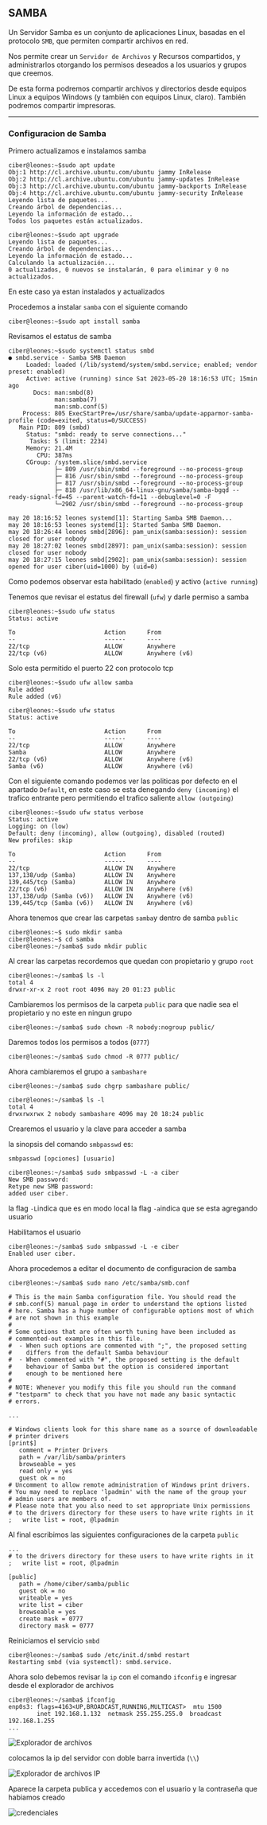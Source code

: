 ## SAMBA

Un Servidor Samba es un conjunto de aplicaciones Linux, basadas en el protocolo `SMB`, que permiten compartir archivos en red.

Nos permite crear un `Servidor de Archivos` y Recursos compartidos, y administrarlos otorgando los permisos deseados a los usuarios y grupos que creemos.

De esta forma podremos compartir archivos y directorios desde equipos Linux a equipos Windows (y también con equipos Linux, claro). También podremos compartir impresoras.
___
### Configuracion de Samba

Primero actualizamos e instalamos samba

~~~
ciber@leones:~$sudo apt update
Obj:1 http://cl.archive.ubuntu.com/ubuntu jammy InRelease
Obj:2 http://cl.archive.ubuntu.com/ubuntu jammy-updates InRelease
Obj:3 http://cl.archive.ubuntu.com/ubuntu jammy-backports InRelease
Obj:4 http://cl.archive.ubuntu.com/ubuntu jammy-security InRelease
Leyendo lista de paquetes...
Creando árbol de dependencias...
Leyendo la información de estado...
Todos los paquetes están actualizados.
~~~
~~~
ciber@leones:~$sudo apt upgrade
Leyendo lista de paquetes...
Creando árbol de dependencias...
Leyendo la información de estado...
Calculando la actualización...
0 actualizados, 0 nuevos se instalarán, 0 para eliminar y 0 no actualizados.
~~~

En este caso ya estan instalados y actualizados

Procedemos a instalar `samba` con el siguiente comando

~~~
ciber@leones:~$sudo apt install samba
~~~

Revisamos el estatus de samba

~~~
ciber@leones:~$sudo systemctl status smbd
● smbd.service - Samba SMB Daemon
     Loaded: loaded (/lib/systemd/system/smbd.service; enabled; vendor preset: enabled)
     Active: active (running) since Sat 2023-05-20 18:16:53 UTC; 15min ago
       Docs: man:smbd(8)
             man:samba(7)
             man:smb.conf(5)
    Process: 805 ExecStartPre=/usr/share/samba/update-apparmor-samba-profile (code=exited, status=0/SUCCESS)
   Main PID: 809 (smbd)
     Status: "smbd: ready to serve connections..."
      Tasks: 5 (limit: 2234)
     Memory: 21.4M
        CPU: 387ms
     CGroup: /system.slice/smbd.service
             ├─ 809 /usr/sbin/smbd --foreground --no-process-group
             ├─ 816 /usr/sbin/smbd --foreground --no-process-group
             ├─ 817 /usr/sbin/smbd --foreground --no-process-group
             ├─ 818 /usr/lib/x86_64-linux-gnu/samba/samba-bgqd --ready-signal-fd=45 --parent-watch-fd=11 --debuglevel=0 -F
             └─2902 /usr/sbin/smbd --foreground --no-process-group

may 20 18:16:52 leones systemd[1]: Starting Samba SMB Daemon...
may 20 18:16:53 leones systemd[1]: Started Samba SMB Daemon.
may 20 18:26:44 leones smbd[2896]: pam_unix(samba:session): session closed for user nobody
may 20 18:27:02 leones smbd[2897]: pam_unix(samba:session): session closed for user nobody
may 20 18:27:15 leones smbd[2902]: pam_unix(samba:session): session opened for user ciber(uid=1000) by (uid=0)
~~~

Como podemos observar esta habilitado (`enabled`) y activo (`active running`)

Tenemos que revisar el estatus del firewall (`ufw`) y darle permiso a samba

~~~
ciber@leones:~$sudo ufw status
Status: active

To                         Action      From
--                         ------      ----
22/tcp                     ALLOW       Anywhere                                   
22/tcp (v6)                ALLOW       Anywhere (v6)             
~~~

Solo esta permitido el puerto 22 con protocolo tcp

~~~
ciber@leones:~$sudo ufw allow samba
Rule added
Rule added (v6)
~~~
~~~
ciber@leones:~$sudo ufw status
Status: active

To                         Action      From
--                         ------      ----
22/tcp                     ALLOW       Anywhere                  
Samba                      ALLOW       Anywhere                  
22/tcp (v6)                ALLOW       Anywhere (v6)             
Samba (v6)                 ALLOW       Anywhere (v6) 
~~~

Con el siguiente comando podemos ver las politicas por defecto en el apartado `Default`, en este caso se esta denegando `deny (incoming)` el trafico entrante pero permitiendo el trafico saliente `allow (outgoing)`

~~~
ciber@leones:~$sudo ufw status verbose
Status: active
Logging: on (low)
Default: deny (incoming), allow (outgoing), disabled (routed)
New profiles: skip

To                         Action      From
--                         ------      ----
22/tcp                     ALLOW IN    Anywhere                  
137,138/udp (Samba)        ALLOW IN    Anywhere                  
139,445/tcp (Samba)        ALLOW IN    Anywhere                  
22/tcp (v6)                ALLOW IN    Anywhere (v6)             
137,138/udp (Samba (v6))   ALLOW IN    Anywhere (v6)             
139,445/tcp (Samba (v6))   ALLOW IN    Anywhere (v6)             
~~~

Ahora tenemos que crear las carpetas `samba`y dentro de samba `public`
~~~
ciber@leones:~$ sudo mkdir samba
ciber@leones:~$ cd samba
ciber@leones:~/samba$ sudo mkdir public
~~~

Al crear las carpetas recordemos que quedan con propietario y grupo `root`

~~~
ciber@leones:~/samba$ ls -l
total 4
drwxr-xr-x 2 root root 4096 may 20 01:23 public
~~~

Cambiaremos los permisos de la carpeta `public` para que nadie sea el propietario y no este en ningun grupo
~~~
ciber@leones:~/samba$ sudo chown -R nobody:nogroup public/
~~~

Daremos todos los permisos a todos (`0777`)
~~~
ciber@leones:~/samba$ sudo chmod -R 0777 public/
~~~

Ahora cambiaremos el grupo a `sambashare`
~~~
ciber@leones:~/samba$ sudo chgrp sambashare public/
~~~
~~~
ciber@leones:~/samba$ ls -l
total 4
drwxrwxrwx 2 nobody sambashare 4096 may 20 18:24 public
~~~

Crearemos el usuario y la clave para acceder a samba

la sinopsis del comando `smbpasswd` es: 
~~~
smbpasswd [opciones] [usuario]
~~~
~~~
ciber@leones:~/samba$ sudo smbpasswd -L	-a ciber
New SMB password:
Retype new SMB password:
added user ciber.
~~~
la flag `-L`indica que es en modo local
la flag `-a`indica que se esta agregando usuario


Habilitamos el usuario
~~~
ciber@leones:~/samba$ sudo smbpasswd -L -e ciber
Enabled user ciber.
~~~

Ahora procedemos a editar el documento de configuracion de samba
~~~
ciber@leones:~/samba$ sudo nano /etc/samba/smb.conf
~~~
~~~
# This is the main Samba configuration file. You should read the
# smb.conf(5) manual page in order to understand the options listed
# here. Samba has a huge number of configurable options most of which 
# are not shown in this example
#
# Some options that are often worth tuning have been included as
# commented-out examples in this file.
#  - When such options are commented with ";", the proposed setting
#    differs from the default Samba behaviour
#  - When commented with "#", the proposed setting is the default
#    behaviour of Samba but the option is considered important
#    enough to be mentioned here
#
# NOTE: Whenever you modify this file you should run the command
# "testparm" to check that you have not made any basic syntactic 
# errors. 

...

# Windows clients look for this share name as a source of downloadable
# printer drivers
[print$]
   comment = Printer Drivers
   path = /var/lib/samba/printers
   browseable = yes
   read only = yes
   guest ok = no
# Uncomment to allow remote administration of Windows print drivers.
# You may need to replace 'lpadmin' with the name of the group your
# admin users are members of.
# Please note that you also need to set appropriate Unix permissions
# to the drivers directory for these users to have write rights in it
;   write list = root, @lpadmin
~~~

Al final escribimos las siguientes configuraciones de la carpeta `public`
~~~
...
# to the drivers directory for these users to have write rights in it
;   write list = root, @lpadmin

[public]
   path = /home/ciber/samba/public
   guest ok = no
   writeable = yes
   write list = ciber
   browseable = yes
   create mask = 0777
   directory mask = 0777
~~~

Reiniciamos el servicio `smbd`
~~~
ciber@leones:~/samba$ sudo /etc/init.d/smbd restart
Restarting smbd (via systemctl): smbd.service.
~~~

Ahora solo debemos revisar la `ip` con el comando `ifconfig` e ingresar desde el explorador de archivos

~~~
ciber@leones:~/samba$ ifconfig
enp0s3: flags=4163<UP,BROADCAST,RUNNING,MULTICAST>  mtu 1500
        inet 192.168.1.132  netmask 255.255.255.0  broadcast 192.168.1.255
...
~~~

![Explorador de archivos](https://github.com/jcca1992/INFOSEC/blob/main/Universidad/Admin-Servidores/Imagenes/Explo_archivos.jpg)


colocamos la ip del servidor con doble barra invertida (`\\`)

![Explorador de archivos IP](https://github.com/jcca1992/INFOSEC/blob/main/Universidad/Admin-Servidores/Imagenes/Explo_archivos_ip.jpg)

Aparece la carpeta publica y accedemos con el usuario y la contraseña que habiamos creado

![credenciales](https://github.com/jcca1992/INFOSEC/blob/main/Universidad/Admin-Servidores/Imagenes/Credenciales.jpg)